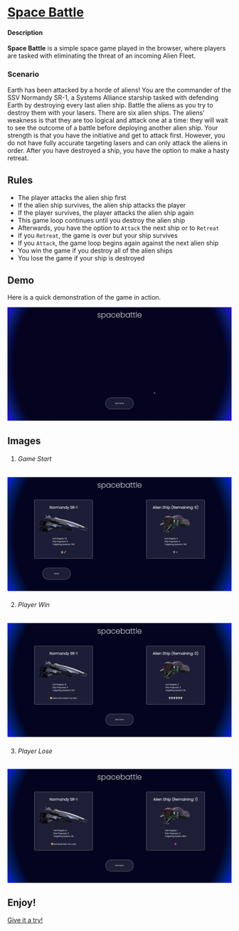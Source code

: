 # [Space Battle](https://bryandevelops.github.io/Space-Battle-Game/)

#### Description
**Space Battle** is a simple space game played in the browser, where players are tasked with eliminating the threat of an incoming Alien Fleet. 

### Scenario
Earth has been attacked by a horde of aliens! You are the commander of the SSV Normandy SR-1, a Systems Alliance starship tasked with defending Earth by destroying every last alien ship.
Battle the aliens as you try to destroy them with your lasers.
There are six alien ships. The aliens' weakness is that they are too logical and attack one at a time: they will wait to see the outcome of a battle before deploying another alien ship. Your strength is that you have the initiative and get to attack first. However, you do not have fully accurate targeting lasers and can only attack the aliens in order. After you have destroyed a ship, you have the option to make a hasty retreat.

## Rules
- The player attacks the alien ship first
- If the alien ship survives, the alien ship attacks the player
- If the player survives, the player attacks the alien ship again
- This game loop continues until you destroy the alien ship
- Afterwards, you have the option to `Attack` the next ship or to `Retreat`
- If you `Retreat`, the game is over but your ship survives
- If you `Attack`, the game loop begins again against the next alien ship
- You win the game if you destroy all of the alien ships
- You lose the game if your ship is destroyed

## Demo

Here is a quick demonstration of the game in action.

![Demo 1](assets/demo.gif)

## Images

1. ###### Game Start

![Image 1](assets/image-1.png)

2. ###### Player Win

![Image 1](assets/image-2.png)

3. ###### Player Lose

![Image 1](assets/image-3.png)

## Enjoy!

[Give it a try!](https://bryandevelops.github.io/Space-Battle-Game/)
